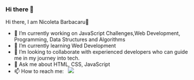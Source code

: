 ### Hi there 👋

<!--
**nicoleta2812/nicoleta2812** is a ✨ _special_ ✨ repository because its `README.md` (this file) appears on your GitHub profile.
- 😄 Pronouns: ...
- 🤔 I’m looking for help with ...
- ⚡ Fun fact: ...

<p align="center">
  <a href="https://www.linkedin.com/in/nicoleta-barbacaru/" target="_blank"><img src="https://cdn.jsdelivr.net/npm/simple-icons@3.13.0/icons/linkedin.svg" height="30" widht="30"><a/>
</p>
Here are some ideas to get you started:-->
Hi there, I am Nicoleta Barbacaru👋
- 🔭 I’m currently working on JavaScript Challenges,Web Development, Programming, Data Structures and Algorithms
- 🌱 I’m currently learning Wed Development
- 👯 I’m looking to collaborate with experienced developers who can guide me in my journey into tech.
- 💬 Ask me about HTML, CSS, JavaScript
- 📫 How to reach me: &nbsp; <a href="https://www.linkedin.com/in/nicoleta-barbacaru/" target="_blank"><img src="https://img.shields.io/badge/LinkedIn-blue?logo=linkedin&logoColor=white&style=for-the-badge"></a>


